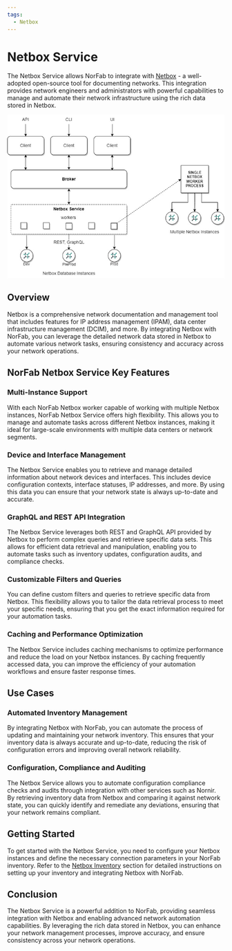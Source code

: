 ```yaml
---
tags:
  - Netbox
---
```


# Netbox Service

The Netbox Service allows NorFab to integrate with [Netbox](https://github.com/netbox-community/netbox) - a well-adopted open-source tool for documenting networks. This integration provides network engineers and administrators with powerful capabilities to manage and automate their network infrastructure using the rich data stored in Netbox.

![Nornir Service Architecture](../../images/Netbox_Service.jpg)

## Overview

Netbox is a comprehensive network documentation and management tool that includes features for IP address management (IPAM), data center infrastructure management (DCIM), and more. By integrating Netbox with NorFab, you can leverage the detailed network data stored in Netbox to automate various network tasks, ensuring consistency and accuracy across your network operations.

## NorFab Netbox Service Key Features

### Multi-Instance Support

With each NorFab Netbox worker capable of working with multiple Netbox instances, NorFab Netbox Service offers high flexibility. This allows you to manage and automate tasks across different Netbox instances, making it ideal for large-scale environments with multiple data centers or network segments.

### Device and Interface Management

The Netbox Service enables you to retrieve and manage detailed information about network devices and interfaces. This includes device configuration contexts, interface statuses, IP addresses, and more. By using this data you can  ensure that your network state is always up-to-date and accurate.

### GraphQL and REST API Integration

The Netbox Service leverages both REST and GraphQL API provided by Netbox to perform complex queries and retrieve specific data sets. This allows for efficient data retrieval and manipulation, enabling you to automate tasks such as inventory updates, configuration audits, and compliance checks.

### Customizable Filters and Queries

You can define custom filters and queries to retrieve specific data from Netbox. This flexibility allows you to tailor the data retrieval process to meet your specific needs, ensuring that you get the exact information required for your automation tasks.

### Caching and Performance Optimization

The Netbox Service includes caching mechanisms to optimize performance and reduce the load on your Netbox instances. By caching frequently accessed data, you can improve the efficiency of your automation workflows and ensure faster response times.

## Use Cases

### Automated Inventory Management

By integrating Netbox with NorFab, you can automate the process of updating and maintaining your network inventory. This ensures that your inventory data is always accurate and up-to-date, reducing the risk of configuration errors and improving overall network reliability.

### Configuration, Compliance and Auditing

The Netbox Service allows you to automate configuration compliance checks and audits through integration with other services such as Nornir. By retrieving inventory data from Netbox and comparing it against network state, you can quickly identify and remediate any deviations, ensuring that your network remains compliant.

## Getting Started

To get started with the Netbox Service, you need to configure your Netbox instances and define the necessary connection parameters in your NorFab inventory. Refer to the [Netbox Inventory](services_netbox_service_inventory.md) section for detailed instructions on setting up your inventory and integrating Netbox with NorFab.

## Conclusion

The Netbox Service is a powerful addition to NorFab, providing seamless integration with Netbox and enabling advanced network automation capabilities. By leveraging the rich data stored in Netbox, you can enhance your network management processes, improve accuracy, and ensure consistency across your network operations.
